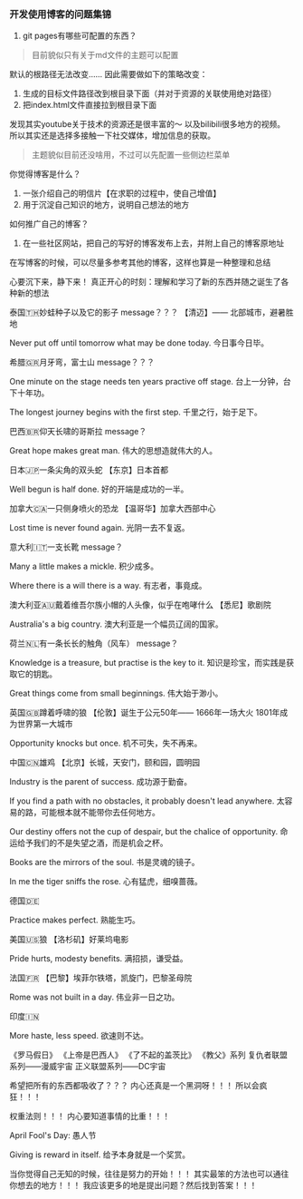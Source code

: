 ### 开发使用博客的问题集锦

1. git pages有哪些可配置的东西？

> 目前貌似只有关于md文件的主题可以配置

默认的根路径无法改变…… 因此需要做如下的策略改变：

  1. 生成的目标文件路径改到根目录下面（并对于资源的关联使用绝对路径）
  2. 把index.html文件直接拉到根目录下面

发现其实youtube关于技术的资源还是很丰富的～ 以及bilibili很多地方的视频。
所以其实还是选择多接触一下社交媒体，增加信息的获取。

> 主题貌似目前还没啥用，不过可以先配置一些侧边栏菜单


你觉得博客是什么？
1. 一张介绍自己的明信片【在求职的过程中，使自己增值】
2. 用于沉淀自己知识的地方，说明自己想法的地方

如何推广自己的博客？
1. 在一些社区网站，把自己的写好的博客发布上去，并附上自己的博客原地址

在写博客的时候，可以尽量多参考其他的博客，这样也算是一种整理和总结

心要沉下来，静下来！
真正开心的时刻：理解和学习了新的东西并随之诞生了各种新的想法


泰国🇹🇭妙蛙种子以及它的影子
message？？？
【清迈】—— 北部城市，避暑胜地

Never put off until tomorrow what may be done today. 今日事今日毕。


希腊🇬🇷月牙弯，富士山
message？？？

One minute on the stage needs ten years practive off stage. 台上一分钟，台下十年功。

The longest journey begins with the first step. 千里之行，始于足下。


巴西🇧🇷仰天长啸的哥斯拉
message？

Great hope makes great man. 伟大的思想造就伟大的人。


日本🇯🇵一条尖角的双头蛇
【东京】日本首都

Well begun is half done. 好的开端是成功的一半。


加拿大🇨🇦一只侧身喷火的恐龙
【温哥华】加拿大西部中心

Lost time is never found again. 光阴一去不复返。


意大利🇮🇹一支长靴
message？

Many a little makes a mickle. 积少成多。

Where there is a will there is a way. 有志者，事竟成。

澳大利亚🇦🇺戴着维吾尔族小帽的人头像，似乎在咆哮什么
【悉尼】歌剧院


Australia's a big country. 澳大利亚是一个幅员辽阔的国家。

荷兰🇳🇱有一条长长的触角（风车）
message？

Knowledge is a treasure, but practise is the key to it. 知识是珍宝，而实践是获取它的钥匙。

Great things come from small beginnings. 伟大始于渺小。

英国🇬🇧蹲着呼啸的狼
【伦敦】诞生于公元50年——
  1666年一场大火
  1801年成为世界第一大城市

Opportunity knocks but once. 机不可失，失不再来。

中国🇨🇳雄鸡
【北京】长城，天安门，颐和园，圆明园

Industry is the parent of success. 成功源于勤奋。

If you find a path with no obstacles, it probably doesn't lead anywhere. 太容易的路，可能根本就不能带你去任何地方。

Our destiny offers not the cup of despair, but the chalice of opportunity. 命运给予我们的不是失望之酒，而是机会之杯。

Books are the mirrors of the soul. 书是灵魂的镜子。

In me the tiger sniffs the rose. 心有猛虎，细嗅蔷薇。

德国🇩🇪

Practice makes perfect. 熟能生巧。

美国🇺🇸狼
【洛杉矶】好莱坞电影

Pride hurts, modesty benefits. 满招损，谦受益。

法国🇫🇷
【巴黎】埃菲尔铁塔，凯旋门，巴黎圣母院

Rome was not built in a day. 伟业非一日之功。

印度🇮🇳

More haste, less speed. 欲速则不达。

《罗马假日》
《上帝是巴西人》
《了不起的盖茨比》
《教父》系列
复仇者联盟系列——漫威宇宙
正义联盟系列——DC宇宙

希望把所有的东西都吸收了？？？
内心还真是一个黑洞呀！！！ 所以会疯狂！！！

权重法则！！！
内心要知道事情的比重！！！

April Fool's Day: 愚人节

Giving is reward in itself. 给予本身就是一个奖赏。

当你觉得自己无知的时候，往往是努力的开始！！！
其实最笨的方法也可以通往你想去的地方！！！
我应该更多的地是提出问题？然后找到答案！！！
